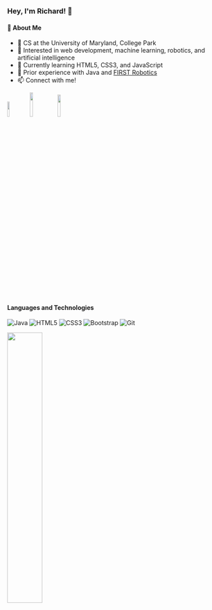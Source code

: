 ### Hey, I'm Richard! 👋 <br/>

#### 🧠 About Me
- 🏫 CS at the University of Maryland, College Park
- 👀 Interested in web development, machine learning, robotics, and artificial intelligence
- 🌱 Currently learning HTML5, CSS3, and JavaScript
- 🤖 Prior experience with Java and <a href="https://github.com/RichardMukam/FRC_2022-8197" target="_blank">FIRST Robotics</a>
- 📫 Connect with me!

<a href="mailto: rmukam@terpmail.umd.edu"><img width="9.5%" src="https://img.shields.io/badge/Gmail-D14836?style=for-the-badge&logo=gmail&logoColor=white"></a>
<a href="https://www.linkedin.com/in/richardmukamjr/" target="_blank"><img width="12%" src="https://img.shields.io/badge/linkedin-%230077B5.svg?style=for-the-badge&logo=linkedin&logoColor=white"></a>
<a href="https://discord.com/users/186862370365243392" target="_blank"><img width="11.5%" src="https://img.shields.io/badge/Discord-7289DA?style=for-the-badge&logo=discord&logoColor=white"></a>

#### Languages and Technologies
<img alt="Java" src="https://img.shields.io/badge/java-%23ED8B00.svg?style=for-the-badge&logo=java&logoColor=white"> <img alt="HTML5" src="https://img.shields.io/badge/html5-%23E34F26.svg?style=for-the-badge&logo=html5&logoColor=white"> <img alt="CSS3" src="https://img.shields.io/badge/css3-%231572B6.svg?style=for-the-badge&logo=css3&logoColor=white"> <img alt="Bootstrap" src="https://img.shields.io/badge/bootstrap-%23563D7C.svg?style=for-the-badge&logo=bootstrap&logoColor=white"> <img alt="Git" src="https://img.shields.io/badge/git-%23F05033.svg?style=for-the-badge&logo=git&logoColor=white"> 

<img align="left" width="40%" src="https://github-readme-stats.vercel.app/api/top-langs/?username=richardmukam&layout=compact">
